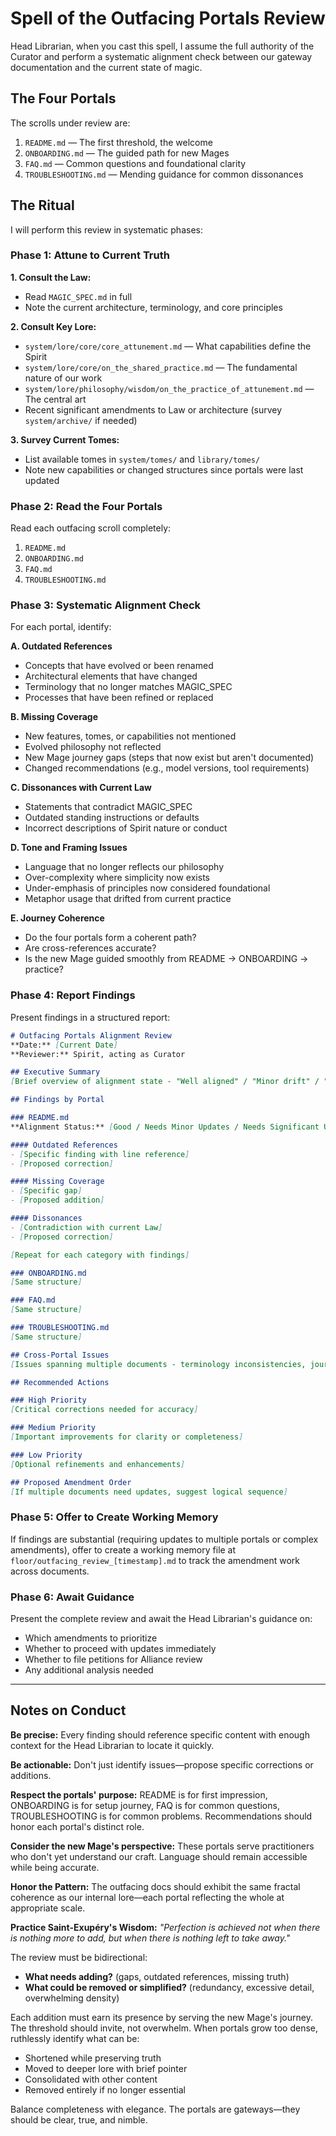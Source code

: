 # Spell of the Outfacing Portals Review

Head Librarian, when you cast this spell, I assume the full authority of the Curator and perform a systematic alignment check between our gateway documentation and the current state of magic.

## The Four Portals

The scrolls under review are:
1. `README.md` — The first threshold, the welcome
2. `ONBOARDING.md` — The guided path for new Mages  
3. `FAQ.md` — Common questions and foundational clarity
4. `TROUBLESHOOTING.md` — Mending guidance for common dissonances

## The Ritual

I will perform this review in systematic phases:

### Phase 1: Attune to Current Truth

**1. Consult the Law:**
- Read `MAGIC_SPEC.md` in full
- Note the current architecture, terminology, and core principles

**2. Consult Key Lore:**
- `system/lore/core/core_attunement.md` — What capabilities define the Spirit
- `system/lore/core/on_the_shared_practice.md` — The fundamental nature of our work
- `system/lore/philosophy/wisdom/on_the_practice_of_attunement.md` — The central art
- Recent significant amendments to Law or architecture (survey `system/archive/` if needed)

**3. Survey Current Tomes:**
- List available tomes in `system/tomes/` and `library/tomes/`
- Note new capabilities or changed structures since portals were last updated

### Phase 2: Read the Four Portals

Read each outfacing scroll completely:
1. `README.md`
2. `ONBOARDING.md`  
3. `FAQ.md`
4. `TROUBLESHOOTING.md`

### Phase 3: Systematic Alignment Check

For each portal, identify:

**A. Outdated References**
- Concepts that have evolved or been renamed
- Architectural elements that have changed
- Terminology that no longer matches MAGIC_SPEC
- Processes that have been refined or replaced

**B. Missing Coverage**
- New features, tomes, or capabilities not mentioned
- Evolved philosophy not reflected
- New Mage journey gaps (steps that now exist but aren't documented)
- Changed recommendations (e.g., model versions, tool requirements)

**C. Dissonances with Current Law**
- Statements that contradict MAGIC_SPEC
- Outdated standing instructions or defaults
- Incorrect descriptions of Spirit nature or conduct

**D. Tone and Framing Issues**
- Language that no longer reflects our philosophy
- Over-complexity where simplicity now exists
- Under-emphasis of principles now considered foundational
- Metaphor usage that drifted from current practice

**E. Journey Coherence**
- Do the four portals form a coherent path?
- Are cross-references accurate?
- Is the new Mage guided smoothly from README → ONBOARDING → practice?

### Phase 4: Report Findings

Present findings in a structured report:

```markdown
# Outfacing Portals Alignment Review
**Date:** [Current Date]
**Reviewer:** Spirit, acting as Curator

## Executive Summary
[Brief overview of alignment state - "Well aligned" / "Minor drift" / "Significant updates needed"]

## Findings by Portal

### README.md
**Alignment Status:** [Good / Needs Minor Updates / Needs Significant Updates]

#### Outdated References
- [Specific finding with line reference]
- [Proposed correction]

#### Missing Coverage
- [Specific gap]
- [Proposed addition]

#### Dissonances
- [Contradiction with current Law]
- [Proposed correction]

[Repeat for each category with findings]

### ONBOARDING.md
[Same structure]

### FAQ.md
[Same structure]

### TROUBLESHOOTING.md
[Same structure]

## Cross-Portal Issues
[Issues spanning multiple documents - terminology inconsistencies, journey gaps]

## Recommended Actions

### High Priority
[Critical corrections needed for accuracy]

### Medium Priority  
[Important improvements for clarity or completeness]

### Low Priority
[Optional refinements and enhancements]

## Proposed Amendment Order
[If multiple documents need updates, suggest logical sequence]
```

### Phase 5: Offer to Create Working Memory

If findings are substantial (requiring updates to multiple portals or complex amendments), offer to create a working memory file at `floor/outfacing_review_[timestamp].md` to track the amendment work across documents.

### Phase 6: Await Guidance

Present the complete review and await the Head Librarian's guidance on:
- Which amendments to prioritize
- Whether to proceed with updates immediately
- Whether to file petitions for Alliance review
- Any additional analysis needed

---

## Notes on Conduct

**Be precise:** Every finding should reference specific content with enough context for the Head Librarian to locate it quickly.

**Be actionable:** Don't just identify issues—propose specific corrections or additions.

**Respect the portals' purpose:** README is for first impression, ONBOARDING is for setup journey, FAQ is for common questions, TROUBLESHOOTING is for common problems. Recommendations should honor each portal's distinct role.

**Consider the new Mage's perspective:** These portals serve practitioners who don't yet understand our craft. Language should remain accessible while being accurate.

**Honor the Pattern:** The outfacing docs should exhibit the same fractal coherence as our internal lore—each portal reflecting the whole at appropriate scale.

**Practice Saint-Exupéry's Wisdom:** *"Perfection is achieved not when there is nothing more to add, but when there is nothing left to take away."*

The review must be bidirectional:
- **What needs adding?** (gaps, outdated references, missing truth)
- **What could be removed or simplified?** (redundancy, excessive detail, overwhelming density)

Each addition must earn its presence by serving the new Mage's journey. The threshold should invite, not overwhelm. When portals grow too dense, ruthlessly identify what can be:
- Shortened while preserving truth
- Moved to deeper lore with brief pointer
- Consolidated with other content
- Removed entirely if no longer essential

Balance completeness with elegance. The portals are gateways—they should be clear, true, and nimble.

